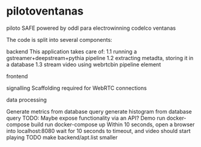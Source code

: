 # pilotoventanas
piloto SAFE powered by oddl para electrowinning codelco ventanas

The code is split into several components:

backend This application takes care of: 1.1 running a gstreamer+deepstream+pythia pipeline 1.2 extracting metadta, storing it in a database 1.3 stream video using webrtcbin pipeline element

frontend

signalling Scaffolding required for WebRTC connections

data processing

Generate metrics from database query
generate histogram from database query
TODO: Maybe expose functionality via an API?
Demo
run docker-compose build
run docker-compose up
Within 10 seconds, open a browser into localhost:8080
wait for 10 seconds to timeout, and video should start playing
TODO
make backend/apt.list smaller